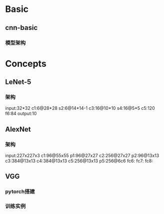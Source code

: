 <script src="../ut.js" type="text/javascript"></script>

<head>
    <script src="https://cdn.mathjax.org/mathjax/latest/MathJax.js?config=TeX-AMS-MML_HTMLorMML" type="text/javascript"></script>
    <script type="text/x-mathjax-config">
        MathJax.Hub.Config({
            tex2jax: {
            skipTags: ['script', 'noscript', 'style', 'textarea', 'pre'],
            inlineMath: [['$','$']]
            }
        });
    </script>
</head>

# Basic

## cnn-basic



### 模型架构

# Concepts

## LeNet-5

### 架构

input:32\*32
c1:6@28\*28
s2:6@14\*14-1
c3:16@10\*10
s4:16@5\*5
c5:120
f6:84
output:10

## AlexNet

### 架构

input:227x227x3
c1:96@55x55
p1:96@27x27
c2:256@27x27
p2:96@13x13
c3:384@13x13
c4:384@13x13
c5:256@13x13
p5:256@6c6
fc6:
fc7:
fc8:



## VGG



### 

### pytorch搭建

### 训练实例